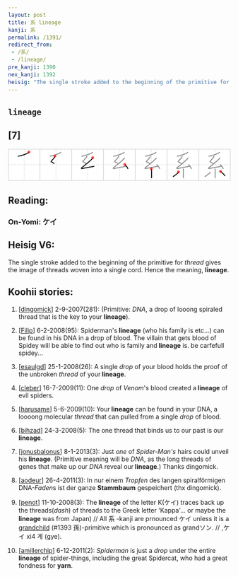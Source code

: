 ```yaml
---
layout: post
title: 系 lineage
kanji: 系
permalink: /1391/
redirect_from:
 - /系/
 - /lineage/
pre_kanji: 1390
nex_kanji: 1392
heisig: "The single stroke added to the beginning of the primitive for <i>thread</i> gives the image of threads woven into a single cord. Hence the meaning, <b>lineage</b>."
---
```


## `lineage`

## [7]

<div class="stroke"><img src="../images/E7B3BB.png" /></div>

## Reading:

### On-Yomi: ケイ

## Heisig V6:

The single stroke added to the beginning of the primitive for <i>thread</i> gives the image of threads woven into a single cord. Hence the meaning, <b>lineage</b>.

## Koohii stories:

1) [<a href="http://kanji.koohii.com/profile/dingomick">dingomick</a>] 2-9-2007(281): (Primitive: <em>DNA</em>, a drop of looong spiraled thread that is the key to your <strong>lineage</strong>).

2) [<a href="http://kanji.koohii.com/profile/Filip">Filip</a>] 6-2-2008(95): Spiderman&#039;s<strong> lineage</strong> (who his family is etc...) can be found in his DNA in a drop of blood. The villain that gets blood of Spidey will be able to find out who is family and<strong> lineage</strong> is. be carfefull spidey...

3) [<a href="http://kanji.koohii.com/profile/esaulgd">esaulgd</a>] 25-1-2008(26): A single <em>drop</em> of your blood holds the proof of the unbroken <em>thread</em> of your<strong> lineage</strong>.

4) [<a href="http://kanji.koohii.com/profile/cleber">cleber</a>] 16-7-2009(11): One <em>drop</em> of <em>Venom</em>&#039;s blood created a<strong> lineage</strong> of evil spiders.

5) [<a href="http://kanji.koohii.com/profile/harusame">harusame</a>] 5-6-2009(10): Your<strong> lineage</strong> can be found in your DNA, a loooong molecular <em>thread</em> that can pulled from a single <em>drop</em> of blood.

6) [<a href="http://kanji.koohii.com/profile/bihzad">bihzad</a>] 24-3-2008(5): The one thread that binds us to our past is our<strong> lineage</strong>.

7) [<a href="http://kanji.koohii.com/profile/jonusbalonus">jonusbalonus</a>] 8-1-2013(3): Just <em>one</em> of <em>Spider-Man&#039;s</em> hairs could unveil his<strong> lineage</strong>. (Primitive meaning will be <em>DNA</em>, as the long threads of genes that make up our <em>DNA</em> reveal our<strong> lineage</strong>.) Thanks dingomick.

8) [<a href="http://kanji.koohii.com/profile/aodeur">aodeur</a>] 26-4-2011(3): In nur einem <em>Tropfen</em> des langen spiralförmigen DNA-<em>Faden</em>s ist der ganze <strong>Stammbaum</strong> gespeichert (thx dingomick).

9) [<a href="http://kanji.koohii.com/profile/penot">penot</a>] 11-10-2008(3): The<strong> lineage</strong> of the letter K(ケイ) traces back up the threads(<em>dash</em>) of threads to the Greek letter &#039;Kappa&#039;... or maybe the<strong> lineage</strong> was from Japan) // All 系 -kanji are prnounced ケイ unless it is a <a href="../1393">grandchild</a> (#1393 孫)-primitive which is pronounced as grandソン. // ,ケイ xi4 계 (gye).

10) [<a href="http://kanji.koohii.com/profile/amillerchip">amillerchip</a>] 6-12-2011(2): <em>Spiderman</em> is just a <em>drop</em> under the entire<strong> lineage</strong> of spider-things, including the great Spidercat, who had a great fondness for <strong>yarn</strong>.
